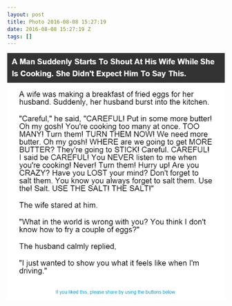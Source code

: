 ```yaml
---
layout: post
title: Photo 2016-08-08 15:27:19
date: 2016-08-08 15:27:19 Z
tags: []
---
```

![](/media/2016/08/148642837274.png)
